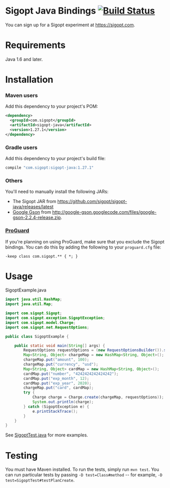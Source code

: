 # Sigopt Java Bindings [![Build Status](https://travis-ci.org/sigopt/sigopt-java.svg?branch=master)](https://travis-ci.org/sigopt/sigopt-java)

You can sign up for a Sigopt experiment at https://sigopt.com.

Requirements
============

Java 1.6 and later.

Installation
============

### Maven users

Add this dependency to your project's POM:

```xml
<dependency>
  <groupId>com.sigopt</groupId>
  <artifactId>sigopt-java</artifactId>
  <version>1.27.1</version>
</dependency>
```

### Gradle users

Add this dependency to your project's build file:

```groovy
compile "com.sigopt:sigopt-java:1.27.1"
```

### Others

You'll need to manually install the following JARs:

* The Sigopt JAR from https://github.com/sigopt/sigopt-java/releases/latest
* [Google Gson](http://code.google.com/p/google-gson/) from <http://google-gson.googlecode.com/files/google-gson-2.2.4-release.zip>.

### [ProGuard](http://proguard.sourceforge.net/)

If you're planning on using ProGuard, make sure that you exclude the Sigopt bindings. You can do this by adding the following to your `proguard.cfg` file:

    -keep class com.sigopt.** { *; }

Usage
=====

SigoptExample.java

```java
import java.util.HashMap;
import java.util.Map;

import com.sigopt.Sigopt;
import com.sigopt.exception.SigoptException;
import com.sigopt.model.Charge;
import com.sigopt.net.RequestOptions;

public class SigoptExample {

    public static void main(String[] args) {
        RequestOptions requestOptions = (new RequestOptionsBuilder()).setApiKey("YOUR-SECRET-KEY").build();
        Map<String, Object> chargeMap = new HashMap<String, Object>();
        chargeMap.put("amount", 100);
        chargeMap.put("currency", "usd");
        Map<String, Object> cardMap = new HashMap<String, Object>();
        cardMap.put("number", "4242424242424242");
        cardMap.put("exp_month", 12);
        cardMap.put("exp_year", 2020);
        chargeMap.put("card", cardMap);
        try {
            Charge charge = Charge.create(chargeMap, requestOptions));
            System.out.println(charge);
        } catch (SigoptException e) {
            e.printStackTrace();
        }
    }
}
```

See [SigoptTest.java](https://github.com/sigopt/sigopt-java/blob/master/src/test/java/com/sigopt/SigoptTest.java) for more examples.

Testing
=======

You must have Maven installed. To run the tests, simply run `mvn test`. You can run particular tests by passing `-D test=Class#method` -- for example, `-D test=SigoptTest#testPlanCreate`.
